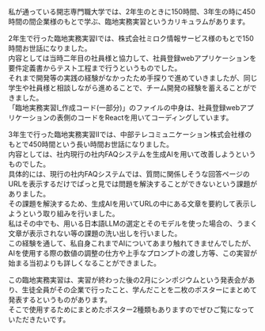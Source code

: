 私が通っている開志専門職大学では、2年生のときに150時間、3年生の時に450時間の間企業様のもとで学ぶ、臨地実務実習というカリキュラムがあります。

2年生で行った臨地実務実習Ⅰでは、株式会社ミロク情報サービス様のもとで150時間お世話になりました。<br>
内容としては当時二年目の社員様と協力して、社員登録webアプリケーションを要件定義書からテスト工程まで行うというものでした。<br>
それまで開発等の実践の経験がなかったため手探りで進めていきましたが、同じ学生や社員様と相談しながら進めることで、チーム開発の経験を蓄えることができました。<br>
「臨地実務実習Ⅰ_作成コード(一部分)」のファイルの中身は、社員登録webアプリケーションの表側のコードをReactを用いてコーディングしています。<br>

3年生で行った臨地実務実習Ⅱでは、中部テレコミュニケーション株式会社様のもとで450時間という長い時間お世話になりました。<br>
内容としては、社内現行の社内FAQシステムを生成AIを用いて改善しようというものでした。<br>
具体的には、現行の社内FAQシステムでは、質問に関係しそうな回答ページのURLを表示するだけでぱっと見では問題を解決することができないという課題がありました。<br>
その課題を解決するため、生成AIを用いてURLの中にある文章を要約して表示しようという取り組みを行いました。<br>
私はその中でも、用いる日本語LLMの選定とそのモデルを使った場合の、うまく文章が表示されない等の課題の洗い出しを行いました。<br>
この経験を通して、私自身これまでAIについてあまり触れてきませんでしたが、AIを使用する際の数値の調整の仕方や上手なプロンプトの渡し方等、この実習が始まる当初よりも詳しくなることができました。<br>

この臨地実務実習は、実習が終わった後の2月にシンポジウムという発表会があり、生徒全員がその企業で行ったこと、学んだことを二枚のポスターにまとめて発表するというものがあります。<br>
そこで使用するためにまとめたポスター2種類もありますのでぜひご覧になっていただきたいです。
